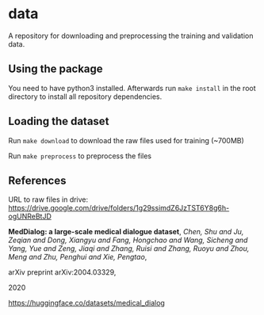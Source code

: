 # data
A repository for downloading and preprocessing the training and validation data.

## Using the package
You need to have python3 installed. 
Afterwards run `make install` in the root directory to install all repository dependencies.

## Loading the dataset
Run `make download` to download the raw files used for training (~700MB)

Run `make preprocess` to preprocess the files 

## References
URL to raw files in drive: https://drive.google.com/drive/folders/1g29ssimdZ6JzTST6Y8g6h-ogUNReBtJD


**MedDialog: a large-scale medical dialogue dataset**,
*Chen, Shu and Ju, Zeqian and Dong, Xiangyu and Fang, Hongchao and Wang, Sicheng and Yang, Yue and Zeng, Jiaqi and Zhang, Ruisi and Zhang, Ruoyu and Zhou, Meng and Zhu, Penghui and Xie, Pengtao*,

arXiv preprint arXiv:2004.03329, 

2020

https://huggingface.co/datasets/medical_dialog

